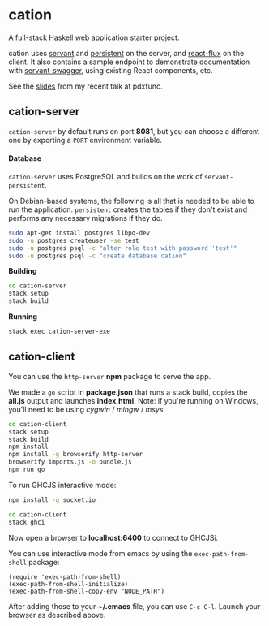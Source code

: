 # cation

A full-stack Haskell web application starter project. 

cation uses [servant](http://haskell-servant.readthedocs.io/en/stable/) and 
[persistent](https://hackage.haskell.org/package/persistent) on the server, and 
[react-flux](https://hackage.haskell.org/package/react-flux) on the client. It also contains a sample endpoint to demonstrate documentation with [servant-swagger](https://hackage.haskell.org/package/servant-swagger), using existing React components, etc.

See the [slides](http://slides.com/mbeidler/pdxfunc-haskell#/) from my recent talk at pdxfunc.

## cation-server

`cation-server` by default runs on port **8081**, but you can choose a different one by exporting a `PORT` environment variable.

#### Database

`cation-server` uses PostgreSQL and builds on the work of `servant-persistent`.

On Debian-based systems, the following is all that is needed to be able to run the application. `persistent` creates the tables 
if they don't exist and performs any necessary migrations if they do.

```bash
sudo apt-get install postgres libpq-dev
sudo -u postgres createuser -se test
sudo -u postgres psql -c "alter role test with password 'test'"
sudo -u postgres psql -c "create database cation"
```

**Building**

```bash
cd cation-server
stack setup
stack build
```

**Running**

```bash
stack exec cation-server-exe
```

## cation-client

You can use the `http-server` **npm** package to serve the app.

We made a `go` script in **package.json** that runs a stack build, copies the **all.js** output and launches **index.html**. 
Note: if you're running on Windows, you'll need to be using *cygwin* / *mingw* / *msys*.

```bash
cd cation-client
stack setup
stack build
npm install
npm install -g browserify http-server
browserify imports.js -o bundle.js
npm run go
```

To run GHCJS interactive mode:

```bash
npm install -g socket.io
```

```bash
cd cation-client
stack ghci
```

Now open a browser to **localhost:6400** to connect to GHCJSi.

You can use interactive mode from emacs by using the `exec-path-from-shell` package:

```elisp
(require 'exec-path-from-shell)
(exec-path-from-shell-initialize)
(exec-path-from-shell-copy-env "NODE_PATH")
```

After adding those to your **~/.emacs** file, you can use `C-c C-l`. Launch your browser as described above.
